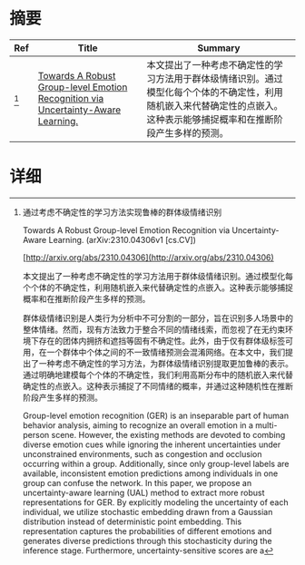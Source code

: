 # 摘要

| Ref | Title | Summary |
| --- | --- | --- |
| [^1] | [Towards A Robust Group-level Emotion Recognition via Uncertainty-Aware Learning.](http://arxiv.org/abs/2310.04306) | 本文提出了一种考虑不确定性的学习方法用于群体级情绪识别。通过模型化每个个体的不确定性，利用随机嵌入来代替确定性的点嵌入。这种表示能够捕捉概率和在推断阶段产生多样的预测。 |

# 详细

[^1]: 通过考虑不确定性的学习方法实现鲁棒的群体级情绪识别

    Towards A Robust Group-level Emotion Recognition via Uncertainty-Aware Learning. (arXiv:2310.04306v1 [cs.CV])

    [http://arxiv.org/abs/2310.04306](http://arxiv.org/abs/2310.04306)

    本文提出了一种考虑不确定性的学习方法用于群体级情绪识别。通过模型化每个个体的不确定性，利用随机嵌入来代替确定性的点嵌入。这种表示能够捕捉概率和在推断阶段产生多样的预测。

    

    群体级情绪识别是人类行为分析中不可分割的一部分，旨在识别多人场景中的整体情绪。然而，现有方法致力于整合不同的情绪线索，而忽视了在无约束环境下存在的团体内拥挤和遮挡等固有不确定性。此外，由于仅有群体级标签可用，在一个群体中个体之间的不一致情绪预测会混淆网络。在本文中，我们提出了一种考虑不确定性的学习方法，为群体级情绪识别提取更加鲁棒的表示。通过明确地建模每个个体的不确定性，我们利用高斯分布中的随机嵌入来代替确定性的点嵌入。这种表示捕捉了不同情绪的概率，并通过这种随机性在推断阶段产生多样的预测。

    Group-level emotion recognition (GER) is an inseparable part of human behavior analysis, aiming to recognize an overall emotion in a multi-person scene. However, the existing methods are devoted to combing diverse emotion cues while ignoring the inherent uncertainties under unconstrained environments, such as congestion and occlusion occurring within a group. Additionally, since only group-level labels are available, inconsistent emotion predictions among individuals in one group can confuse the network. In this paper, we propose an uncertainty-aware learning (UAL) method to extract more robust representations for GER. By explicitly modeling the uncertainty of each individual, we utilize stochastic embedding drawn from a Gaussian distribution instead of deterministic point embedding. This representation captures the probabilities of different emotions and generates diverse predictions through this stochasticity during the inference stage. Furthermore, uncertainty-sensitive scores are a
    

